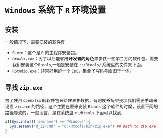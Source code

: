 # `Windows` 系统下 `R` 环境设置

## 安装

一般情况下，需要安装的软件有

- `R.exe`：这个是 `R` 的主程序安装包。
- `Rtools.exe`：为了以后能够用**开发者的角色**来安装一些第三方的软件包，需要我们安装这个`Rtools`,一般是安装在 `c:/Rtools/` 系统盘的文件夹下面。
- `RStudio.exe`：非常好用的一个 `IDE`，集合了写码与画图于一体。

## 寻找 `zip.exe`
为了使用 `openxlsx` 的软件包来处理表格数据，有时候系统会提示我们需要手动来设置 `zip.exe` 的路径，这个主要在原来安装 `Rtools` 这个软件的时候，设置不同的路径导致的。一般而言，是在系统盘 `c:/Rtools` 下面可以找到。

```R
if(Sys.info()['sysname'] == 'Windows'){
  Sys.setenv("R_ZIPCMD" = "c:/Rtools/bin/zip.exe") ## path to zip.exe
}
```
